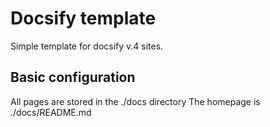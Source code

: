 # Docsify template
Simple template for docsify v.4 sites.

## Basic configuration
All pages are stored in the ./docs directory
The homepage is ./docs/README.md